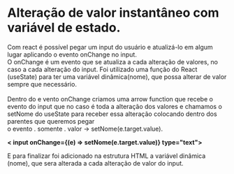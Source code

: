 # Alteração de valor instantâneo com variável de estado.

Com react é possível pegar um input do usuário e atualizá-lo em algum lugar aplicando o evento onChange no input.<br>
O onChange é um evento que se atualiza a cada alteração de valores, no caso a cada alteração do input. Foi utilizado uma função do React (useState) para ter uma variável dinâmica(nome), que possa alterar de valor sempre que necessário.<br>
<br>
Dentro do e vento onChange criamos uma arrow function que recebe o evento do input que no caso é toda a alteração dos valores e chamamos o setNome do useState para receber essa alteração colocando dentro dos parentes que queremos pegar<br>
o evento . somente . valor -> setNome(e.target.value).

<strong> < input onChange={(e) => setNome(e.target.value)} type="text"></input > </strong>

E para finalizar foi adicionado na estrutura HTML a variável dinâmica (nome), que sera alterada a cada alteração de valor do input.
